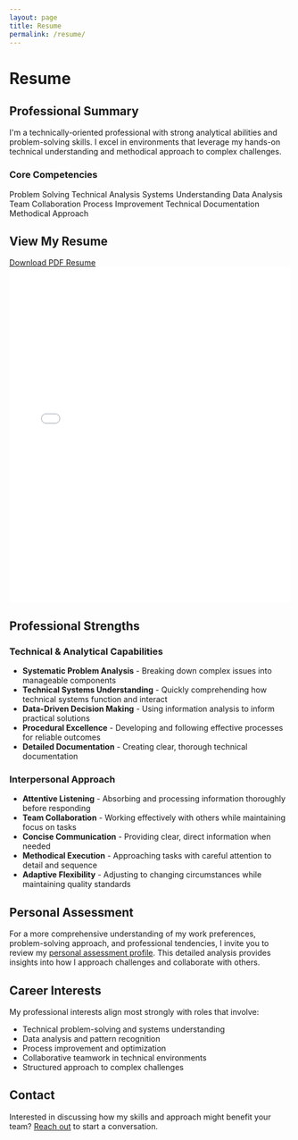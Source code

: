 ```yaml
---
layout: page
title: Resume
permalink: /resume/
---
```


# Resume

## Professional Summary

I'm a technically-oriented professional with strong analytical abilities and problem-solving skills. I excel in environments that leverage my hands-on technical understanding and methodical approach to complex challenges.

<div class="highlight-section">
  <h3>Core Competencies</h3>
  <div class="skill-tags">
    <span class="skill-tag">Problem Solving</span>
    <span class="skill-tag">Technical Analysis</span>
    <span class="skill-tag">Systems Understanding</span>
    <span class="skill-tag">Data Analysis</span>
    <span class="skill-tag">Team Collaboration</span>
    <span class="skill-tag">Process Improvement</span>
    <span class="skill-tag">Technical Documentation</span>
    <span class="skill-tag">Methodical Approach</span>
  </div>
</div>

## View My Resume

<div class="resume-download">
  <a href="/assets/SulemanManji_Resume.pdf" class="button" target="_blank">
    <i class="fa fa-file-pdf-o" aria-hidden="true"></i> Download PDF Resume
  </a>
</div>

<div class="resume-preview">
  <embed src="/assets/SulemanManji_Resume.pdf" type="application/pdf" width="100%" height="600px" />
</div>

## Professional Strengths

### Technical & Analytical Capabilities
- **Systematic Problem Analysis** - Breaking down complex issues into manageable components
- **Technical Systems Understanding** - Quickly comprehending how technical systems function and interact
- **Data-Driven Decision Making** - Using information analysis to inform practical solutions
- **Procedural Excellence** - Developing and following effective processes for reliable outcomes
- **Detailed Documentation** - Creating clear, thorough technical documentation

### Interpersonal Approach
- **Attentive Listening** - Absorbing and processing information thoroughly before responding
- **Team Collaboration** - Working effectively with others while maintaining focus on tasks
- **Concise Communication** - Providing clear, direct information when needed
- **Methodical Execution** - Approaching tasks with careful attention to detail and sequence
- **Adaptive Flexibility** - Adjusting to changing circumstances while maintaining quality standards

## Personal Assessment

For a more comprehensive understanding of my work preferences, problem-solving approach, and professional tendencies, I invite you to review my [personal assessment profile](/assets/personal-assessment-profile.md). This detailed analysis provides insights into how I approach challenges and collaborate with others.

## Career Interests

My professional interests align most strongly with roles that involve:
- Technical problem-solving and systems understanding
- Data analysis and pattern recognition
- Process improvement and optimization
- Collaborative teamwork in technical environments
- Structured approach to complex challenges

## Contact

Interested in discussing how my skills and approach might benefit your team? [Reach out](/contact/) to start a conversation. 